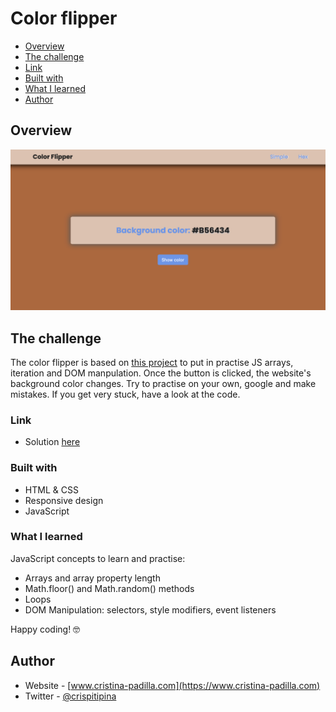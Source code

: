 # Color flipper

- [Overview](#overview)
- [The challenge](#the-challenge)
- [Link](#link)
- [Built with](#built-with)
- [What I learned](#what-i-learned)
- [Author](#author)

## Overview

![](./screenshot.png)

## The challenge

The color flipper is based on [this project](https://www.freecodecamp.org/news/javascript-projects-for-beginners/#how-to-create-a-color-flipper) to put in practise JS arrays, iteration and DOM manpulation. Once the button is clicked, the website's background color changes.
Try to practise on your own, google and make mistakes. If you get very stuck, have a look at the code.

### Link

- Solution [here](https://simple-hex-colorflipper.netlify.app/)

### Built with

- HTML & CSS
- Responsive design
- JavaScript

### What I learned

JavaScript concepts to learn and practise:

- Arrays and array property length
- Math.floor() and Math.random() methods
- Loops
- DOM Manipulation: selectors, style modifiers, event listeners


Happy coding! 🤓

## Author

- Website - [www.cristina-padilla.com](https://www.cristina-padilla.com)
- Twitter - [@crispitipina](https://www.twitter.com/crispitipina)

